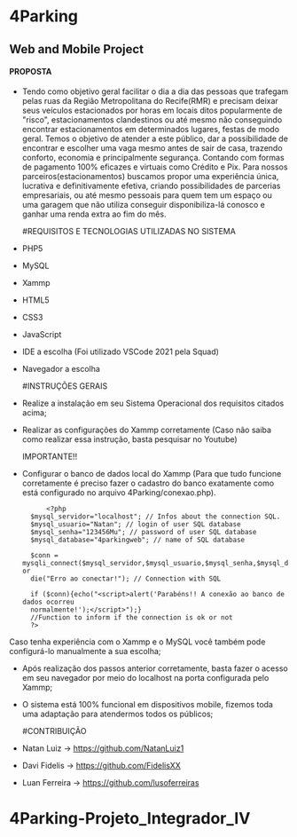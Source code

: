 # 4Parking

## Web and Mobile Project

  #### PROPOSTA
  
- Tendo como objetivo geral facilitar o dia a dia das pessoas que trafegam pelas ruas da Região Metropolitana do Recife(RMR) e precisam deixar seus veículos estacionados por horas em locais ditos popularmente de "risco", estacionamentos clandestinos ou até mesmo não conseguindo encontrar estacionamentos em determinados lugares, festas de modo geral. Temos o objetivo de atender a este público, dar a possibilidade de encontrar e escolher uma vaga mesmo antes de sair de casa, trazendo conforto, economia e principalmente segurança. Contando com formas de pagamento 100% eficazes e virtuais como Crédito e Pix.
Para nossos parceiros(estacionamentos) buscamos propor uma experiência única, lucrativa e definitivamente efetiva, criando possibilidades de parcerias empresariais, ou até mesmo pessoais para quem tem um espaço ou uma garagem que não utiliza conseguir disponibiliza-lá conosco e ganhar uma renda extra ao fim do mês.


  #REQUISITOS E TECNOLOGIAS UTILIZADAS NO SISTEMA
  
- PHP5
- MySQL
- Xammp
- HTML5
- CSS3
- JavaScript
- IDE a escolha (Foi utilizado VSCode 2021 pela Squad)
- Navegador a escolha


  #INSTRUÇÕES GERAIS

- Realize a instalação em seu Sistema Operacional dos requisitos citados acima;
- Realizar as configurações do Xammp corretamente (Caso não saiba como realizar essa instrução, basta pesquisar no Youtube)

    IMPORTANTE!!
- Configurar o banco de dados local do Xammp (Para que tudo funcione corretamente é preciso fazer o cadastro do banco exatamente como está configurado no arquivo 4Parking/conexao.php).

			<?php
		$mysql_servidor="localhost"; // Infos about the connection SQL.
		$mysql_usuario="Natan"; // login of user SQL database
		$mysql_senha="123456Mu"; // password of user SQL database
		$mysql_database="4parkingweb"; // name of SQL database

		$conn = mysqli_connect($mysql_servidor,$mysql_usuario,$mysql_senha,$mysql_database) or
		die("Erro ao conectar!"); // Connection with SQL

		if ($conn){echo("<script>alert('Parabéns!! A conexão ao banco de dados ocorreu
		normalmente!');</script>");}
		//Function to inform if the connection is ok or not
		?>
Caso tenha experiência com o Xammp e o MySQL você também pode configurá-lo manualmente a sua escolha;

- Após realização dos passos anterior corretamente, basta fazer o acesso em seu navegador por meio do localhost na porta configurada pelo Xammp;
- O sistema está 100% funcional em dispositivos mobile, fizemos toda uma adaptação para atendermos todos os públicos;


  #CONTRIBUIÇÃO
- Natan Luiz -> https://github.com/NatanLuiz1
- Davi Fidelis -> https://github.com/FidelisXX
- Luan Ferreira -> https://github.com/lusoferreiras
# 4Parking-Projeto_Integrador_IV
